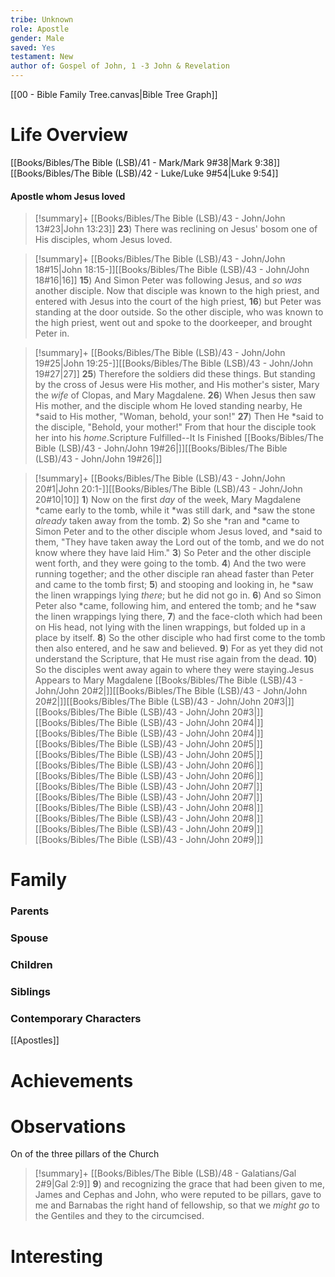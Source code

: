 ```yaml
---
tribe: Unknown
role: Apostle
gender: Male
saved: Yes
testament: New
author of: Gospel of John, 1 -3 John & Revelation
---
```





[[00 - Bible Family Tree.canvas|Bible Tree Graph]]

# Life Overview

[[Books/Bibles/The Bible (LSB)/41 - Mark/Mark 9#38|Mark 9:38]]
[[Books/Bibles/The Bible (LSB)/42 - Luke/Luke 9#54|Luke 9:54]]


#### Apostle whom Jesus loved

> [!summary]+ [[Books/Bibles/The Bible (LSB)/43 - John/John 13#23|John 13:23]] 
**23**)  There was reclining on Jesus' bosom one of His disciples, whom Jesus loved. 

> [!summary]+ [[Books/Bibles/The Bible (LSB)/43 - John/John 18#15|John 18:15-]][[Books/Bibles/The Bible (LSB)/43 - John/John 18#16|16]] 
**15**)  And Simon Peter was following Jesus, and _so was_ another disciple. Now that disciple was known to the high priest, and entered with Jesus into the court of the high priest, 
**16**)  but Peter was standing at the door outside. So the other disciple, who was known to the high priest, went out and spoke to the doorkeeper, and brought Peter in. 

> [!summary]+ [[Books/Bibles/The Bible (LSB)/43 - John/John 19#25|John 19:25-]][[Books/Bibles/The Bible (LSB)/43 - John/John 19#27|27]] 
**25**)  Therefore the soldiers did these things. But standing by the cross of Jesus were His mother, and His mother's sister, Mary the _wife_ of Clopas, and Mary Magdalene. 
**26**)  When Jesus then saw His mother, and the disciple whom He loved standing nearby, He *said to His mother, "Woman, behold, your son!" 
**27**)  Then He *said to the disciple, "Behold, your mother!" From that hour the disciple took her into his _home_.Scripture Fulfilled--It Is Finished 
[[Books/Bibles/The Bible (LSB)/43 - John/John 19#26|]][[Books/Bibles/The Bible (LSB)/43 - John/John 19#26|]]

> [!summary]+ [[Books/Bibles/The Bible (LSB)/43 - John/John 20#1|John 20:1-]][[Books/Bibles/The Bible (LSB)/43 - John/John 20#10|10]] 
**1**)  Now on the first _day_ of the week, Mary Magdalene *came early to the tomb, while it *was still dark, and *saw the stone _already_ taken away from the tomb. 
**2**)  So she *ran and *came to Simon Peter and to the other disciple whom Jesus loved, and *said to them, "They have taken away the Lord out of the tomb, and we do not know where they have laid Him." 
**3**)  So Peter and the other disciple went forth, and they were going to the tomb. 
**4**)  And the two were running together; and the other disciple ran ahead faster than Peter and came to the tomb first; 
**5**)  and stooping and looking in, he *saw the linen wrappings lying _there_; but he did not go in. 
**6**)  And so Simon Peter also *came, following him, and entered the tomb; and he *saw the linen wrappings lying there, 
**7**)  and the face-cloth which had been on His head, not lying with the linen wrappings, but folded up in a place by itself. 
**8**)  So the other disciple who had first come to the tomb then also entered, and he saw and believed. 
**9**)  For as yet they did not understand the Scripture, that He must rise again from the dead. 
**10**)  So the disciples went away again to where they were staying.Jesus Appears to Mary Magdalene 
[[Books/Bibles/The Bible (LSB)/43 - John/John 20#2|]][[Books/Bibles/The Bible (LSB)/43 - John/John 20#2|]][[Books/Bibles/The Bible (LSB)/43 - John/John 20#3|]][[Books/Bibles/The Bible (LSB)/43 - John/John 20#3|]][[Books/Bibles/The Bible (LSB)/43 - John/John 20#4|]][[Books/Bibles/The Bible (LSB)/43 - John/John 20#4|]][[Books/Bibles/The Bible (LSB)/43 - John/John 20#5|]][[Books/Bibles/The Bible (LSB)/43 - John/John 20#5|]][[Books/Bibles/The Bible (LSB)/43 - John/John 20#6|]][[Books/Bibles/The Bible (LSB)/43 - John/John 20#6|]][[Books/Bibles/The Bible (LSB)/43 - John/John 20#7|]][[Books/Bibles/The Bible (LSB)/43 - John/John 20#7|]][[Books/Bibles/The Bible (LSB)/43 - John/John 20#8|]][[Books/Bibles/The Bible (LSB)/43 - John/John 20#8|]][[Books/Bibles/The Bible (LSB)/43 - John/John 20#9|]][[Books/Bibles/The Bible (LSB)/43 - John/John 20#9|]]

# Family

### Parents 
### Spouse
### Children 
### Siblings

### Contemporary Characters 
[[Apostles]]

# Achievements 

# Observations

On of the three pillars of the Church
> [!summary]+ [[Books/Bibles/The Bible (LSB)/48 - Galatians/Gal 2#9|Gal 2:9]] 
**9**)  and recognizing the grace that had been given to me, James and Cephas and John, who were reputed to be pillars, gave to me and Barnabas the right hand of fellowship, so that we _might_ _go_ to the Gentiles and they to the circumcised. 


# Interesting 

